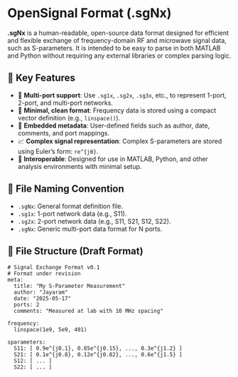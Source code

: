 # OpenSignal Format (.sgNx)

**.sgNx** is a human-readable, open-source data format designed for efficient and flexible exchange of frequency-domain RF and microwave signal data, such as S-parameters. It is intended to be easy to parse in both MATLAB and Python without requiring any external libraries or complex parsing logic.

## 🔧 Key Features

* 📡 **Multi-port support**: Use `.sg1x`, `.sg2x`, `.sg3x`, etc., to represent 1-port, 2-port, and multi-port networks.
* 🧾 **Minimal, clean format**: Frequency data is stored using a compact vector definition (e.g., `linspace()`).
* 💬 **Embedded metadata**: User-defined fields such as author, date, comments, and port mappings.
* 📈 **Complex signal representation**: Complex S-parameters are stored using Euler’s form: `re^{jθ}`.
* 🔁 **Interoperable**: Designed for use in MATLAB, Python, and other analysis environments with minimal setup.

## 📂 File Naming Convention

* `.sgNx`: General format definition file.
* `.sg1x`: 1-port network data (e.g., S11).
* `.sg2x`: 2-port network data (e.g., S11, S21, S12, S22).
* `.sgNx`: Generic multi-port data format for N ports.

## 🧱 File Structure (Draft Format)

```plaintext
# Signal Exchange Format v0.1
# Format under revision
meta:
  title: "My S-Parameter Measurement"
  author: "Jayaram"
  date: "2025-05-17"
  ports: 2
  comments: "Measured at lab with 10 MHz spacing"
  
frequency:
  linspace(1e9, 5e9, 401)

sparameters:
  S11: [ 0.9e^{j0.1}, 0.85e^{j0.15}, ..., 0.3e^{j1.2} ]
  S21: [ 0.1e^{j0.8}, 0.12e^{j0.82}, ..., 0.6e^{j1.5} ]
  S12: [ ... ]
  S22: [ ... ]
```
